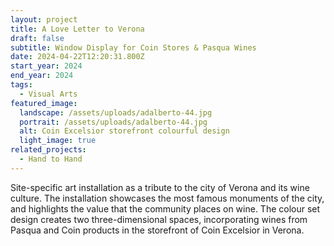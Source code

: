 ```yaml
---
layout: project
title: A Love Letter to Verona
draft: false
subtitle: Window Display for Coin Stores & Pasqua Wines
date: 2024-04-22T12:20:31.800Z
start_year: 2024
end_year: 2024
tags:
  - Visual Arts
featured_image:
  landscape: /assets/uploads/adalberto-44.jpg
  portrait: /assets/uploads/adalberto-44.jpg
  alt: Coin Excelsior storefront colourful design
  light_image: true
related_projects:
  - Hand to Hand
---
```

Site-specific art installation as a tribute to the city of Verona and its wine culture. The installation showcases the most famous monuments of the city, and highlights the value that the community places on wine. The colour set design creates two three-dimensional spaces, incorporating wines from Pasqua and Coin products in the storefront of Coin Excelsior in Verona.